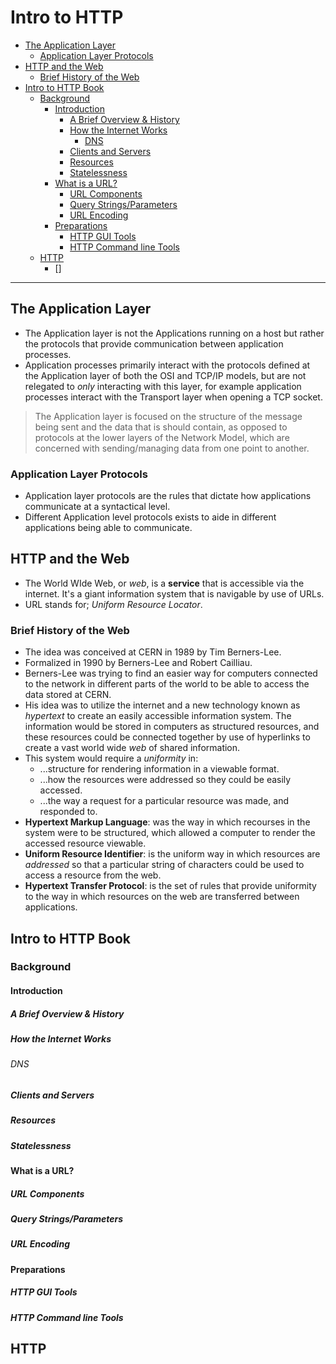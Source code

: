   # Intro to HTTP

- [The Application Layer](#the-application-layer)
  - [Application Layer Protocols](#application-layer-protocols)
- [HTTP and the Web](#http-and-the-web)
  - [Brief History of the Web](#brief-history-of-the-web)
- [Intro to HTTP Book](#intro-to-http-book)
  - [Background](#background)
    - [Introduction](#introduction)
      - [A Brief Overview & History](#a-brief-overview-and-history)
      - [How the Internet Works](#how-the-internet-works)
        - [DNS](#dns)
      - [Clients and Servers](#clients-and-servers)
      - [Resources](#resources)
      - [Statelessness](#statelessness)
    - [What is a URL?](#what-is-a-url)
      - [URL Components](#url-components)
      - [Query Strings/Parameters](#quesry-strings-and-parameters)
      - [URL Encoding](#url-encoding)
    - [Preparations](#preparations)
      - [HTTP GUI Tools](#http-gui-tools)
      - [HTTP Command line Tools](#http-command-line-tools)
  - [HTTP](#http)  
    - []

---

## The Application Layer

- The Application layer is not the Applications running on a host but rather the protocols that provide communication between application processes.
- Application processes primarily interact with the protocols defined at the Application layer of both the OSI and TCP/IP models, but are not relegated to _only_ interacting with this layer, for example application processes interact with the Transport layer when opening a TCP socket.

> The Application layer is focused on the structure of the message being sent and the data that is should contain, as opposed to protocols at the lower layers of the Network Model, which are concerned with sending/managing data from one point to another.

### Application Layer Protocols

- Application layer protocols are the rules that dictate how applications communicate at a syntactical level.
- Different Application level protocols exists to aide in different applications being able to communicate.

## HTTP and the Web

- The World WIde Web, or _web_, is a **service** that is accessible via the internet. It's a giant information system that is navigable by use of URLs.
- URL stands for; _Uniform Resource Locator_.
  
### Brief History of the Web

- The idea was conceived at CERN in 1989 by Tim Berners-Lee.
- Formalized in 1990 by Berners-Lee and Robert Cailliau.
- Berners-Lee was trying to find an easier way for computers connected to the network in different parts of the world to be able to access the data stored at CERN.
- His idea was to utilize the internet and a new technology known as _hypertext_ to create an easily accessible information system. The information would be stored in computers as structured resources, and these resources could be connected together by use of hyperlinks to create a vast world wide _web_ of shared information.
- This system would require a _uniformity_ in:
  - ...structure for rendering information in a viewable format.
  - ...how the resources were addressed so they could be easily accessed.
  - ...the way a request for a particular resource was made, and responded to.
- **Hypertext Markup Language**: was the way in which recourses in the system were to be structured, which allowed a computer to render the accessed resource viewable.
- **Uniform Resource Identifier**: is the uniform way in which resources are _addressed_ so that a particular string of characters could be used to access a resource from the web.
- **Hypertext Transfer Protocol**: is the set of rules that provide uniformity to the way in which resources on the web are transferred between applications.

## Intro to HTTP Book
  
### Background

#### Introduction

##### A Brief Overview & History

##### How the Internet Works

###### DNS

##### Clients and Servers

##### Resources

##### Statelessness

#### What is a URL?

##### URL Components

##### Query Strings/Parameters

##### URL Encoding

#### Preparations

##### HTTP GUI Tools

##### HTTP Command line Tools

## HTTP
